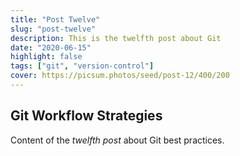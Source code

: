 ```yaml
---
title: "Post Twelve"
slug: "post-twelve"
description: This is the twelfth post about Git
date: "2020-06-15"
highlight: false
tags: ["git", "version-control"]
cover: https://picsum.photos/seed/post-12/400/200
---
```


## Git Workflow Strategies

Content of the _twelfth post_ about Git best practices.
